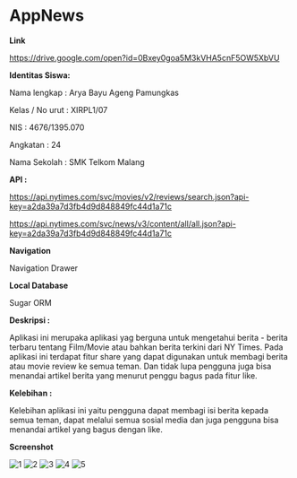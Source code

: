 # AppNews

**Link**

https://drive.google.com/open?id=0Bxey0goa5M3kVHA5cnF5OW5XbVU

**Identitas Siswa:** 

Nama lengkap     : Arya Bayu Ageng Pamungkas

Kelas / No urut  : XIRPL1/07

NIS              : 4676/1395.070

Angkatan         : 24

Nama Sekolah     : SMK Telkom Malang

**API :**

https://api.nytimes.com/svc/movies/v2/reviews/search.json?api-key=a2da39a7d3fb4d9d848849fc44d1a71c

https://api.nytimes.com/svc/news/v3/content/all/all.json?api-key=a2da39a7d3fb4d9d848849fc44d1a71c

**Navigation**

Navigation Drawer

**Local Database**

Sugar ORM

**Deskripsi :** 

Aplikasi ini merupaka aplikasi yag berguna untuk mengetahui berita - berita terbaru tentang Film/Movie atau bahkan berita terkini dari NY Times.
Pada aplikasi ini terdapat fitur share yang dapat digunakan untuk membagi berita atau movie review ke semua teman. Dan tidak lupa pengguna juga bisa menandai artikel berita yang menurut penggu bagus pada fitur like.

**Kelebihan :**

Kelebihan aplikasi ini yaitu pengguna dapat membagi isi berita kepada semua teman, dapat melalui semua sosial media dan juga pengguna bisa menandai artikel yang bagus dengan like.

**Screenshot**

![1](https://cloud.githubusercontent.com/assets/22130165/26031868/2855b4fe-38ad-11e7-8298-32fe9a4a92f2.png)
![2](https://cloud.githubusercontent.com/assets/22130165/26031867/2854e6f0-38ad-11e7-9014-398ba7269c10.png)
![3](https://cloud.githubusercontent.com/assets/22130165/26031869/285c71a4-38ad-11e7-8b67-5b8f5178f893.png)
![4](https://cloud.githubusercontent.com/assets/22130165/26031871/285fc0e8-38ad-11e7-9795-88b105a8ad17.png)
![5](https://cloud.githubusercontent.com/assets/22130165/26031870/285da81c-38ad-11e7-96a0-78dab396f0dd.png)

